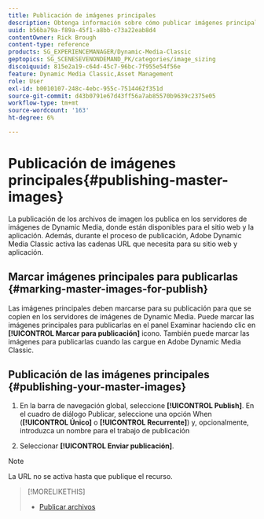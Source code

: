 ```yaml
---
title: Publicación de imágenes principales
description: Obtenga información sobre cómo publicar imágenes principales desde Adobe Dynamic Media Classic.
uuid: b56ba79a-f89a-45f1-a8bb-c73a22eab8d4
contentOwner: Rick Brough
content-type: reference
products: SG_EXPERIENCEMANAGER/Dynamic-Media-Classic
geptopics: SG_SCENESEVENONDEMAND_PK/categories/image_sizing
discoiquuid: 815e2a19-c64d-45c7-96bc-7f955e54f56e
feature: Dynamic Media Classic,Asset Management
role: User
exl-id: b0010107-248c-4ebc-955c-7514462f351d
source-git-commit: d43b0791e67d43ff56a7ab85570b9639c2375e05
workflow-type: tm+mt
source-wordcount: '163'
ht-degree: 6%

---
```


# Publicación de imágenes principales{#publishing-master-images}

La publicación de los archivos de imagen los publica en los servidores de imágenes de Dynamic Media, donde están disponibles para el sitio web y la aplicación. Además, durante el proceso de publicación, Adobe Dynamic Media Classic activa las cadenas URL que necesita para su sitio web y aplicación.

## Marcar imágenes principales para publicarlas {#marking-master-images-for-publish}

Las imágenes principales deben marcarse para su publicación para que se copien en los servidores de imágenes de Dynamic Media. Puede marcar las imágenes principales para publicarlas en el panel Examinar haciendo clic en **[!UICONTROL Marcar para publicación]** icono. También puede marcar las imágenes para publicarlas cuando las cargue en Adobe Dynamic Media Classic.

## Publicación de las imágenes principales {#publishing-your-master-images}

1. En la barra de navegación global, seleccione **[!UICONTROL Publish]**. En el cuadro de diálogo Publicar, seleccione una opción When (**[!UICONTROL Único]** o **[!UICONTROL Recurrente]**) y, opcionalmente, introduzca un nombre para el trabajo de publicación

1. Seleccionar **[!UICONTROL Enviar publicación]**.

>[!NOTE]
>
>La URL no se activa hasta que publique el recurso.

>[!MORELIKETHIS]
>
>* [Publicar archivos](publishing-files.md#publishing_files)

